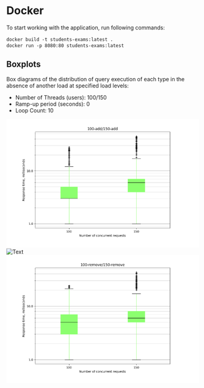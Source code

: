 # Docker
To start working with the application, run following commands:
```
docker build -t students-exams:latest .
docker run -p 8080:80 students-exams:latest
```

## Boxplots
Box diagrams of the distribution of query execution of each type in the absence of another load at specified load levels:
* Number of Threads (users): 100/150
* Ramp-up period (seconds): 0
* Loop Count: 10

![Text](./Boxplots/Add100-150.png)
![Text](./Boxplots/Contains100-150.png)
![Text](./Boxplots/Remove100-150.png)
